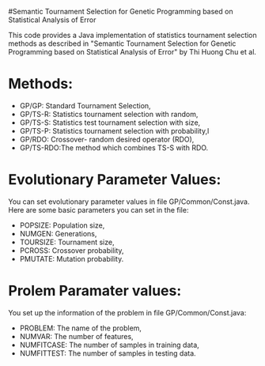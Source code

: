#Semantic Tournament Selection for Genetic Programming based on Statistical Analysis of Error


This code provides a Java implementation of statistics tournament selection methods as described in "Semantic Tournament Selection for Genetic Programming based on Statistical Analysis of Error"  by Thi Huong Chu et al.

# Methods:
+ GP/GP: Standard Tournament Selection,
+ GP/TS-R: Statistics tournament selection with random,
+ GP/TS-S: Statistics test tournament selection with size,
+ GP/TS-P: Statistics tournament selection with probability,l
+ GP/RDO: Crossover- random desired operator (RDO),
+ GP/TS-RDO:The method which combines TS-S with RDO.

# Evolutionary Parameter Values:

You can set evolutionary parameter values in file GP/Common/Const.java. Here are some basic parameters you can set in the file:
+ POPSIZE:  Population size,
+ NUMGEN: Generations, 
+ TOURSIZE: Tournament size,
+ PCROSS: Crossover probability,
+ PMUTATE: Mutation probability.

# Prolem Paramater values:
You set up the information of the problem in file GP/Common/Const.java:
+ PROBLEM: The name of the problem,
+ NUMVAR: The number of features,
+ NUMFITCASE: The number of samples in training data,
+ NUMFITTEST: The number of samples in testing data.
